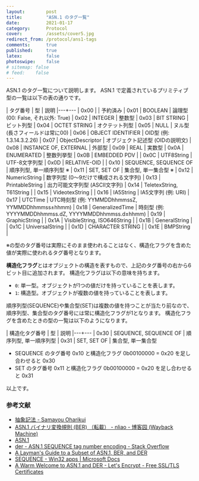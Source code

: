 ```yaml
---
layout:        post
title:         "ASN.1 のタグ一覧"
date:          2021-01-17
category:      Protocol
cover:         /assets/cover5.jpg
redirect_from: /protocol/ans1-tags
comments:      true
published:     true
latex:         false
photoswipe:    false
# sitemap: false
# feed:    false
---
```


ASN.1 のタグ一覧について説明します。
ASN.1 で定義されているプリミティブ型の一覧は以下の表の通りです。

| タグ番号 | 型 | 説明
|---+---
| 0x00 |  | 予約済み
| 0x01 | BOOLEAN | 論理型 (00: False, それ以外: True)
| 0x02 | INTEGER | 整数型
| 0x03 | BIT STRING | ビット列型
| 0x04 | OCTET STRING | オクテット列型
| 0x05 | NULL | ヌル型 (長さフィールドは常に00)
| 0x06 | OBJECT IDENTIFIER | OID型 (例: 1.3.14.3.2.26)
| 0x07 | ObjectDescriptor | オブジェクト記述型 (OIDの説明文)
| 0x08 | INSTANCE OF, EXTERNAL | 外部型
| 0x09 | REAL | 実数型
| 0x0A | ENUMERATED | 整数列挙型
| 0x0B | EMBEDDED PDV |
| 0x0C | UTF8String | UTF-8文字列型
| 0x0D | RELATIVE-OID |
| 0x10 | SEQUENCE, SEQUENCE OF | 順序列型, 単一順序列型 ※
| 0x11 | SET, SET OF | 集合型, 単一集合型 ※
| 0x12 | NumericString | 数字列型 (0～9だけで構成される文字列)
| 0x13 | PrintableString | 出力可能文字列型 (ASCII文字列)
| 0x14 | TeletexString, T61String |
| 0x15 | VideotexString |
| 0x16 | IA5String | IA5文字列 (例: URI)
| 0x17 | UTCTime | UTC時刻型 (例: YYMMDDhhmmssZ, YYMMDDhhmmss±hhmm)
| 0x18 | GeneralizedTime | 時刻型 (例: YYYYMMDDhhmmss.dZ, YYYYMMDDhhmmss.d±hhmm)
| 0x19 | GraphicString |
| 0x1A | VisibleString, ISO646String |
| 0x1B | GeneralString |
| 0x1C | UniversalString |
| 0x1D | CHARACTER STRING |
| 0x1E | BMPString |

※の型のタグ番号は実際にそのまま使われることはなく、構造化フラグを含めた値が実際に使われるタグ番号となります。

**構造化フラグ**とはオブジェクトの構造を表すもので、上記のタグ番号の右から6ビット目に追加されます。
構造化フラグは以下の意味を持ちます。

- `0`: 単一型。オブジェクトが1つの値だけを持っていることを表します。
- `1`: 構造型。オブジェクトが複数の値を持っていることを表します。

順序列型(SEQUENCE)や集合型(SET)は複数の値を持つことが当たり前なので、順序列型、集合型のタグ番号には常に構造化フラグが1となります。
構造化フラグを含めたときの型の一覧は以下のようになります。

| 構造化タグ番号 | 型 | 説明
|---+---
| 0x30 | SEQUENCE, SEQUENCE OF | 順序列型, 単一順序列型
| 0x31 | SET, SET OF | 集合型, 単一集合型

- SEQUENCE のタグ番号 0x10 と構造化フラグ 0b00100000 = 0x20 を足し合わせると 0x30
- SET のタグ番号 0x11 と構造化フラグ 0b00100000 = 0x20 を足し合わせると 0x31

以上です。


### 参考文献

- [抽象記法 - Samayou Oharikui](http://www5d.biglobe.ne.jp/stssk/asn1/basic.html)
- [ASN.1 バイナリ変換規則 (BER) （転載） - nliao - 博客园 (Wayback Machine)](https://web.archive.org/web/20210111101517/https://www.cnblogs.com/nliao/archive/2012/02/15/2352831.html)
- [ASN.1](https://www.obj-sys.com/asn1tutorial/node1.html)
- [der - ASN.1 SEQUENCE tag number encoding - Stack Overflow](https://stackoverflow.com/questions/48417658/asn-1-sequence-tag-number-encoding)
- [A Layman's Guide to a Subset of ASN.1, BER, and DER](http://luca.ntop.org/Teaching/Appunti/asn1.html)
- [SEQUENCE - Win32 apps \| Microsoft Docs](https://docs.microsoft.com/ja-jp/windows/win32/seccertenroll/about-sequence)
- [A Warm Welcome to ASN.1 and DER - Let's Encrypt - Free SSL/TLS Certificates](https://letsencrypt.org/ja/docs/a-warm-welcome-to-asn1-and-der/)
